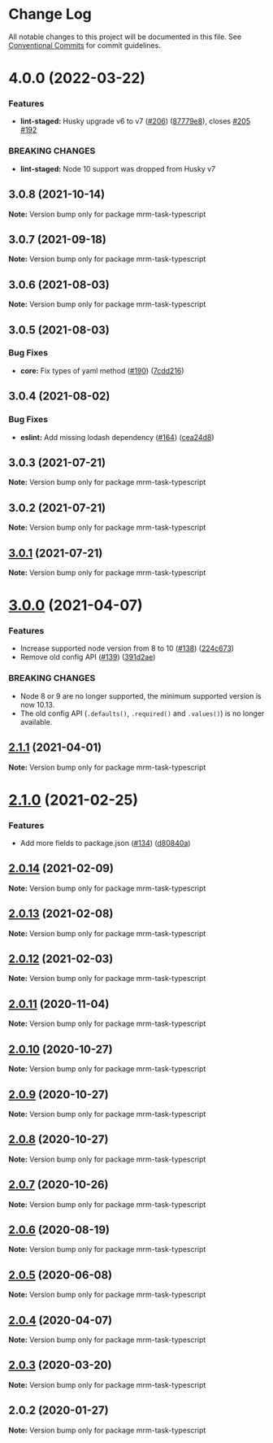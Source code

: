 # Change Log

All notable changes to this project will be documented in this file.
See [Conventional Commits](https://conventionalcommits.org) for commit guidelines.

# 4.0.0 (2022-03-22)


### Features

* **lint-staged:** Husky upgrade v6 to v7 ([#206](https://github.com/sapegin/mrm/issues/206)) ([87779e8](https://github.com/sapegin/mrm/commit/87779e891efbd61ec10b59f7c41ac66b4263d6ce)), closes [#205](https://github.com/sapegin/mrm/issues/205) [#192](https://github.com/sapegin/mrm/issues/192)


### BREAKING CHANGES

* **lint-staged:** Node 10 support was dropped from Husky v7





## 3.0.8 (2021-10-14)

**Note:** Version bump only for package mrm-task-typescript





## 3.0.7 (2021-09-18)

**Note:** Version bump only for package mrm-task-typescript





## 3.0.6 (2021-08-03)

**Note:** Version bump only for package mrm-task-typescript





## 3.0.5 (2021-08-03)


### Bug Fixes

* **core:** Fix types of yaml method ([#190](https://github.com/sapegin/mrm/issues/190)) ([7cdd216](https://github.com/sapegin/mrm/commit/7cdd216681155e44a3d17f4d734a2d6f91fede4c))





## 3.0.4 (2021-08-02)


### Bug Fixes

* **eslint:** Add missing lodash dependency ([#164](https://github.com/sapegin/mrm/issues/164)) ([cea24d8](https://github.com/sapegin/mrm/commit/cea24d80d031c835519db595a3da6a16556be28f))





## 3.0.3 (2021-07-21)

**Note:** Version bump only for package mrm-task-typescript





## 3.0.2 (2021-07-21)

**Note:** Version bump only for package mrm-task-typescript





## [3.0.1](https://github.com/sapegin/mrm/compare/mrm-task-typescript@3.0.0...mrm-task-typescript@3.0.1) (2021-07-21)

**Note:** Version bump only for package mrm-task-typescript





# [3.0.0](https://github.com/sapegin/mrm/compare/mrm-task-typescript@2.1.1...mrm-task-typescript@3.0.0) (2021-04-07)


### Features

* Increase supported node version from 8 to 10 ([#138](https://github.com/sapegin/mrm/issues/138)) ([224c673](https://github.com/sapegin/mrm/commit/224c67332ee71b9e275dbea1435cd9088852ff6f))
* Remove old config API ([#139](https://github.com/sapegin/mrm/issues/139)) ([391d2ae](https://github.com/sapegin/mrm/commit/391d2ae3cb37b0dbbbf6d9b7d17c7223104dbc01))


### BREAKING CHANGES

* Node 8 or 9 are no longer supported, the minimum supported version is now 10.13.
* The old config API (`.defaults()`, `.required()` and `.values()`) is no longer available.





## [2.1.1](https://github.com/sapegin/mrm/compare/mrm-task-typescript@2.1.0...mrm-task-typescript@2.1.1) (2021-04-01)

**Note:** Version bump only for package mrm-task-typescript





# [2.1.0](https://github.com/sapegin/mrm/compare/mrm-task-typescript@2.0.14...mrm-task-typescript@2.1.0) (2021-02-25)


### Features

* Add more fields to package.json ([#134](https://github.com/sapegin/mrm/issues/134)) ([d80840a](https://github.com/sapegin/mrm/commit/d80840a5e771976ef38cdf8a3b535a412e1097f6))





## [2.0.14](https://github.com/sapegin/mrm/compare/mrm-task-typescript@2.0.13...mrm-task-typescript@2.0.14) (2021-02-09)

**Note:** Version bump only for package mrm-task-typescript





## [2.0.13](https://github.com/sapegin/mrm/compare/mrm-task-typescript@2.0.12...mrm-task-typescript@2.0.13) (2021-02-08)

**Note:** Version bump only for package mrm-task-typescript





## [2.0.12](https://github.com/sapegin/mrm/compare/mrm-task-typescript@2.0.11...mrm-task-typescript@2.0.12) (2021-02-03)

**Note:** Version bump only for package mrm-task-typescript





## [2.0.11](https://github.com/sapegin/mrm/compare/mrm-task-typescript@2.0.10...mrm-task-typescript@2.0.11) (2020-11-04)

**Note:** Version bump only for package mrm-task-typescript





## [2.0.10](https://github.com/sapegin/mrm/compare/mrm-task-typescript@2.0.9...mrm-task-typescript@2.0.10) (2020-10-27)

**Note:** Version bump only for package mrm-task-typescript





## [2.0.9](https://github.com/sapegin/mrm/compare/mrm-task-typescript@2.0.8...mrm-task-typescript@2.0.9) (2020-10-27)

**Note:** Version bump only for package mrm-task-typescript





## [2.0.8](https://github.com/sapegin/mrm/compare/mrm-task-typescript@2.0.7...mrm-task-typescript@2.0.8) (2020-10-27)

**Note:** Version bump only for package mrm-task-typescript





## [2.0.7](https://github.com/sapegin/mrm/compare/mrm-task-typescript@2.0.6...mrm-task-typescript@2.0.7) (2020-10-26)

**Note:** Version bump only for package mrm-task-typescript





## [2.0.6](https://github.com/sapegin/mrm/compare/mrm-task-typescript@2.0.5...mrm-task-typescript@2.0.6) (2020-08-19)

**Note:** Version bump only for package mrm-task-typescript





## [2.0.5](https://github.com/sapegin/mrm/compare/mrm-task-typescript@2.0.4...mrm-task-typescript@2.0.5) (2020-06-08)

**Note:** Version bump only for package mrm-task-typescript





## [2.0.4](https://github.com/sapegin/mrm/compare/mrm-task-typescript@2.0.3...mrm-task-typescript@2.0.4) (2020-04-07)

**Note:** Version bump only for package mrm-task-typescript





## [2.0.3](https://github.com/sapegin/mrm/compare/mrm-task-typescript@2.0.2...mrm-task-typescript@2.0.3) (2020-03-20)

**Note:** Version bump only for package mrm-task-typescript





## 2.0.2 (2020-01-27)

**Note:** Version bump only for package mrm-task-typescript
